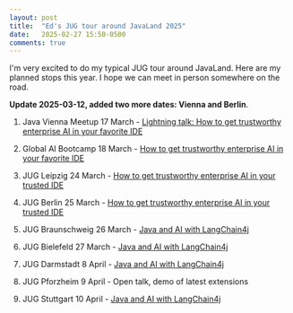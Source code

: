 ```yaml
---
layout: post
title:  "Ed's JUG tour around JavaLand 2025"
date:   2025-02-27 15:50-0500
comments: true
---
```


I'm very excited to do my typical JUG tour around JavaLand. Here are my planned stops this year. I hope we can meet in person somewhere on the road.

**Update 2025-03-12, added two more dates: Vienna and Berlin**.

1.	Java Vienna Meetup 17 March - [Lightning talk: How to get trustworthy enterprise AI in your favorite IDE](https://www.meetup.com/java-vienna/events/305897191/?eventOrigin=group_upcoming_events)

1. Global AI Bootcamp 18 March - [How to get trustworthy enterprise AI in your favorite IDE](https://globalai.community/chapters/vienna/events/global-ai-bootcamp-vienna/)

2.	JUG Leipzig 24 March - [How to get trustworthy enterprise AI in your trusted IDE](https://www.jugsaxony.org/timeline/2025/3/24/EnterpriseAI-in-IDE)

4. JUG Berlin 25 March - [How to get trustworthy enterprise AI in your trusted IDE](https://www.meetup.com/jug-bb/events/306661697/?slug=jug-bb&eventId=306661697)

3.	JUG Braunschweig 26 March - [Java and AI with LangChain4j](https://www.jug-ostfalen.de/event/2025/03/26/langchain4j.html)

4.	JUG Bielefeld 27 March - [Java and AI with LangChain4j](https://www.meetup.com/java-user-group-bielefeld/events/306454726/)

6.	JUG Darmstadt 8 April - [Java and AI with LangChain4j](https://www.jug-da.de/2025/04/LangChain4j/)

7.	JUG Pforzheim 9 April - Open talk, demo of latest extensions

8.	JUG Stuttgart 10 April - [Java and AI with LangChain4j](https://www.meetup.com/jugstuttgart/events/306177115/)
